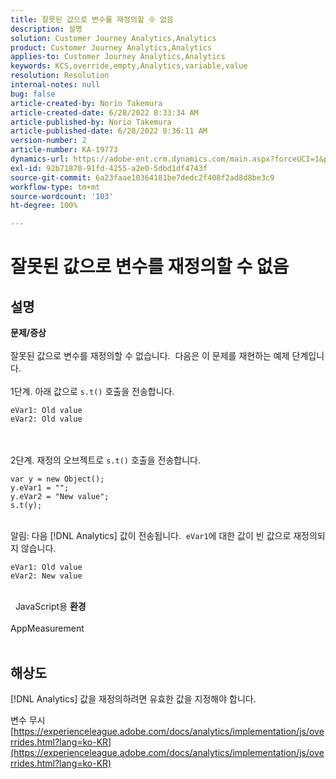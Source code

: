 ```yaml
---
title: 잘못된 값으로 변수를 재정의할 수 없음
description: 설명
solution: Customer Journey Analytics,Analytics
product: Customer Journey Analytics,Analytics
applies-to: Customer Journey Analytics,Analytics
keywords: KCS,override,empty,Analytics,variable,value
resolution: Resolution
internal-notes: null
bug: false
article-created-by: Norio Takemura
article-created-date: 6/28/2022 8:33:34 AM
article-published-by: Norio Takemura
article-published-date: 6/28/2022 8:36:11 AM
version-number: 2
article-number: KA-19773
dynamics-url: https://adobe-ent.crm.dynamics.com/main.aspx?forceUCI=1&pagetype=entityrecord&etn=knowledgearticle&id=620200fd-bcf6-ec11-bb3d-000d3a5b0bd2
exl-id: 92b71870-91fd-4255-a2e0-5dbd1df4743f
source-git-commit: 6a23faae10364181be7dedc2f408f2ad8d8be3c9
workflow-type: tm+mt
source-wordcount: '103'
ht-degree: 100%

---
```


# 잘못된 값으로 변수를 재정의할 수 없음

## 설명

<b>문제/증상</b><br><br>잘못된 값으로 변수를 재정의할 수 없습니다.  다음은 이 문제를 재현하는 예제 단계입니다.
<br> 
<br>1단계. 아래 값으로 `s.t()` 호출을 전송합니다.

```
eVar1: Old value
eVar2: Old value
```

<br> 
<br>2단계. 재정의 오브젝트로 `s.t()` 호출을 전송합니다.

```
var y = new Object();
y.eVar1 = "";
y.eVar2 = "New value";
s.t(y);
```

<br>알림: 다음 [!DNL Analytics] 값이 전송됩니다.  `eVar1`에 대한 값이 빈 값으로 재정의되지 않습니다.

```
eVar1: Old value
eVar2: New value
```

<br> 
JavaScript용 <b>환경</b><br><br>AppMeasurement
<br> 

## 해상도


[!DNL Analytics] 값을 재정의하려면 유효한 값을 지정해야 합니다.

변수 무시
[https://experienceleague.adobe.com/docs/analytics/implementation/js/overrides.html?lang=ko-KR](https://experienceleague.adobe.com/docs/analytics/implementation/js/overrides.html?lang=ko-KR)
